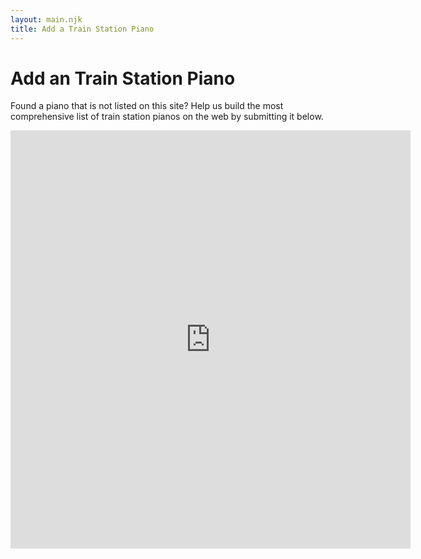 ```yaml
---
layout: main.njk
title: Add a Train Station Piano
---
```


# Add an Train Station Piano

Found a piano that is not listed on this site? Help us build the most comprehensive list of train station pianos on the web by submitting it below.

<iframe src="https://docs.google.com/forms/d/e/1FAIpQLSfLrNaFovuR7_mWMGQyUdVUFSdJeXQRf6OD3p3N0BNQ-KCkbQ/viewform?embedded=true" width="640" height="669" frameborder="0" marginheight="0" marginwidth="0">Loading…</iframe>
